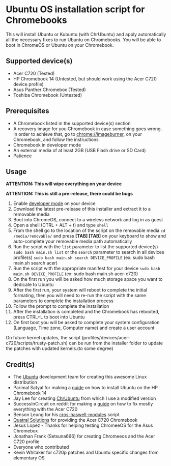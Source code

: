 Ubuntu OS installation script for Chromebooks
============================================

This will install Ubuntu or Kubuntu (with ChrUbuntu) and apply automatically all the necessary fixes to run Ubuntu on Chromebooks. You will be able to boot in ChromeOS or Ubuntu on your Chromebook.

Supported device(s)
-------------------

* Acer C720 (Tested)
* HP Chromebook 14 (Untested, but should work using the Acer C720 device profile)
* Asus Panther Chromebox (Tested)
* Toshiba Chromebook (Untested)

Prerequisites
-------------

* A Chromebook listed in the supported device(s) section
* A recovery image for you Chromebook in case something goes wrong. In order to achieve that, go to [chrome://imageburner](chrome://imageburner), on your Chromebook, and follow the instructions
* Chromebook in developer mode
* An external media of at least 2GB (USB Flash drive or SD Card)
* Patience

Usage
-----

**ATTENTION: This will wipe everything on your device**

**ATTENTION: This is still a pre-release, there could be bugs**

1. Enable [developer mode](http://www.chromium.org/chromium-os/developer-information-for-chrome-os-devices) on your device
2. Download the latest pre-release of this installer and extract it to a removable media
3. Boot into ChromeOS, connect to a wireless network and log in as guest
4. Open a shell (CTRL + ALT + t) and type `shell`
5. From the shell go to the location of the script on the removable media `cd /media/removable/` and press **[TAB] [TAB]** on your keyboard to show and auto-complete your removable media path automatically
6. Run the script with the `list` parameter to list the supported device(s) `sudo bash main.sh list` or the `search` parameter to search in all devices profile(s) `sudo bash main.sh search DEVICE_PROFILE` (ex: sudo bash main.sh search acer)
7. Run the script with the appropriate manifest for your device `sudo bash main.sh DEVICE_PROFILE` (ex: sudo bash main.sh acer-c720)
8. On the first run you will be asked how much storage space you want to dedicate to Ubuntu
9. After the first run, your system will reboot to complete the initial formating, then you will need to re-run the script with the same parameters to complete the installation process
10. Follow the prompt to complete the installation
11. After the installation is completed and the Chromebook has rebooted, press CTRL+L to boot into Ubuntu
12. On first boot you will be asked to complete your system configuration (Language, Time zone, Computer name) and create a user account

On future kernel updates, the script (profiles/devices/acer-c720/scripts/trusty-patch.sh) can be run from the installer folder to update the patches with updated kernels.(to some degree)

Credit(s)
---------

* The [Ubuntu](http://ubuntu.com/) development team for creating this awesome Linux distribution
* Parimal Satyal for making a [guide](http://realityequation.net/installing-elementary-os-on-an-hp-chromebook-14) on how to install Ubuntu on the HP Chromebook 14
* Jay Lee for creating [ChrUbuntu](http://chromeos-cr48.blogspot.ca/) from which I use a modified version
* SuccessInCircuit on reddit for making a [guide](http://www.reddit.com/r/chrubuntu/comments/1rsxkd/list_of_fixes_for_xubuntu_1310_on_the_acer_c720/) on how to fix mostly everything with the Acer C720
* Benson Leung for his [cros-haswell-modules](https://googledrive.com/host/0B0YvUuHHn3MndlNDbXhPRlB2eFE/cros-haswell-modules.sh) script
* [Quatral Solutions](http://www.quatral.com) for providing the Acer C720 Chromebook
* Jesus Lopez - Thanks for helping testing ChromeeOS for the Asus Chromebox
* Jonathan Frank (Setsuna666) for creating Chromeeos and the Acer C720 profile
* Everyone who contributed
* Kevin Whitaker for c720p patches and Ubuntu specific changes from elementary OS
